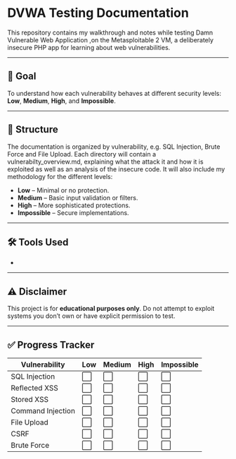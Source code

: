 # DVWA Testing Documentation

This repository contains my walkthrough and notes while testing Damn Vulnerable Web Application ,on the Metasploitable 2 VM, a deliberately insecure PHP app for learning about web vulnerabilities.

---

## 🎯 Goal
To understand how each vulnerability behaves at different security levels: **Low**, **Medium**, **High**, and **Impossible**.

---

## 📂 Structure

The documentation is organized by vulnerability, e.g. SQL Injection, Brute Force and File Upload. Each directory will contain a vulnerabilty_overview.md, explaining what the attack it and how it is exploited as well as an analysis of the insecure code. It will also include my methodology for the different levels:

- **Low** – Minimal or no protection.
- **Medium** – Basic input validation or filters.
- **High** – More sophisticated protections.
- **Impossible** – Secure implementations.

---

## 🛠 Tools Used
- 

---

## ⚠️ Disclaimer

This project is for **educational purposes only**. Do not attempt to exploit systems you don’t own or have explicit permission to test.

--- 

## ✅ Progress Tracker

| Vulnerability     | Low | Medium | High | Impossible |
|-------------------|-----|--------|------|------------|
| SQL Injection     | ⬜  | ⬜     | ⬜   | ⬜       |
| Reflected XSS     | ⬜  | ⬜     | ⬜   | ⬜       |
| Stored XSS        | ⬜  | ⬜     | ⬜   | ⬜       |
| Command Injection | ⬜  | ⬜     | ⬜   | ⬜       |
| File Upload       | ⬜  | ⬜     | ⬜   | ⬜       |
| CSRF              | ⬜  | ⬜     | ⬜   | ⬜       |
| Brute Force       | ⬜  | ⬜     | ⬜   | ⬜       |
